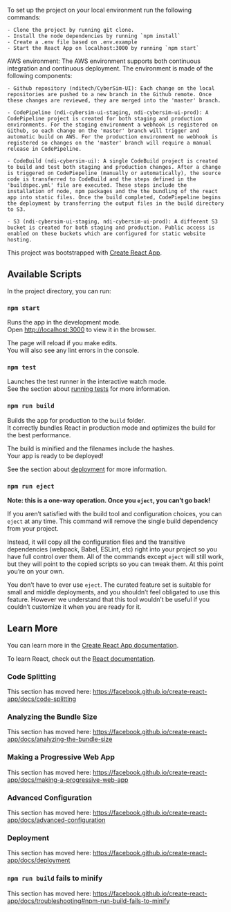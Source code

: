 To set up the project on your local environment run the following commands:

    - Clone the project by running git clone.
    - Install the node dependencies by running `npm install`
    - Create a .env file based on .env.example
    - Start the React App on localhost:3000 by running `npm start`

AWS environment:
The AWS environment supports both continuous integration and continuous deployment. The environment is made of the following components:

    - Github repository (nditech/CyberSim-UI): Each change on the local repositories are pushed to a new branch in the Github remote. Once these changes are reviewed, they are merged into the 'master' branch.

    - CodePipeline (ndi-cybersim-ui-staging, ndi-cybersim-ui-prod): A CodePipeline project is created for both staging and production environments. For the staging environment a webhook is registered on Github, so each change on the 'master' branch will trigger and automatic build on AWS. For the production environment no webhook is registered so changes on the 'master' branch will require a manual release in CodePipeline.

    - CodeBuild (ndi-cybersim-ui): A single CodeBuild project is created to build and test both staging and production changes. After a change is triggered on CodePiepeline (manually or automatically), the source code is transferred to CodeBuild and the steps defined in the 'buildspec.yml' file are executed. These steps include the installation of node, npm packages and the the bundling of the react app into static files. Once the build completed, CodePiepeline begins the deployment by transferring the output files in the build directory to S3.

    - S3 (ndi-cybersim-ui-staging, ndi-cybersim-ui-prod): A different S3 bucket is created for both staging and production. Public access is enabled on these buckets which are configured for static website hosting.

This project was bootstrapped with [Create React App](https://github.com/facebook/create-react-app).

## Available Scripts

In the project directory, you can run:

### `npm start`

Runs the app in the development mode.<br />
Open [http://localhost:3000](http://localhost:3000) to view it in the browser.

The page will reload if you make edits.<br />
You will also see any lint errors in the console.

### `npm test`

Launches the test runner in the interactive watch mode.<br />
See the section about [running tests](https://facebook.github.io/create-react-app/docs/running-tests) for more information.

### `npm run build`

Builds the app for production to the `build` folder.<br />
It correctly bundles React in production mode and optimizes the build for the best performance.

The build is minified and the filenames include the hashes.<br />
Your app is ready to be deployed!

See the section about [deployment](https://facebook.github.io/create-react-app/docs/deployment) for more information.

### `npm run eject`

**Note: this is a one-way operation. Once you `eject`, you can’t go back!**

If you aren’t satisfied with the build tool and configuration choices, you can `eject` at any time. This command will remove the single build dependency from your project.

Instead, it will copy all the configuration files and the transitive dependencies (webpack, Babel, ESLint, etc) right into your project so you have full control over them. All of the commands except `eject` will still work, but they will point to the copied scripts so you can tweak them. At this point you’re on your own.

You don’t have to ever use `eject`. The curated feature set is suitable for small and middle deployments, and you shouldn’t feel obligated to use this feature. However we understand that this tool wouldn’t be useful if you couldn’t customize it when you are ready for it.

## Learn More

You can learn more in the [Create React App documentation](https://facebook.github.io/create-react-app/docs/getting-started).

To learn React, check out the [React documentation](https://reactjs.org/).

### Code Splitting

This section has moved here: https://facebook.github.io/create-react-app/docs/code-splitting

### Analyzing the Bundle Size

This section has moved here: https://facebook.github.io/create-react-app/docs/analyzing-the-bundle-size

### Making a Progressive Web App

This section has moved here: https://facebook.github.io/create-react-app/docs/making-a-progressive-web-app

### Advanced Configuration

This section has moved here: https://facebook.github.io/create-react-app/docs/advanced-configuration

### Deployment

This section has moved here: https://facebook.github.io/create-react-app/docs/deployment

### `npm run build` fails to minify

This section has moved here: https://facebook.github.io/create-react-app/docs/troubleshooting#npm-run-build-fails-to-minify
